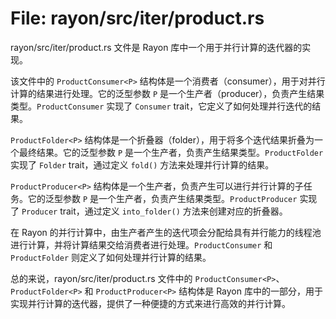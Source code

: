 # File: rayon/src/iter/product.rs

rayon/src/iter/product.rs 文件是 Rayon 库中一个用于并行计算的迭代器的实现。

该文件中的 `ProductConsumer<P>` 结构体是一个消费者（consumer），用于对并行计算的结果进行处理。它的泛型参数 `P` 是一个生产者（producer），负责产生结果类型。`ProductConsumer` 实现了 `Consumer` trait，它定义了如何处理并行迭代的结果。

`ProductFolder<P>` 结构体是一个折叠器（folder），用于将多个迭代结果折叠为一个最终结果。它的泛型参数 `P` 是一个生产者，负责产生结果类型。`ProductFolder` 实现了 `Folder` trait，通过定义 `fold()` 方法来处理并行计算的结果。

`ProductProducer<P>` 结构体是一个生产者，负责产生可以进行并行计算的子任务。它的泛型参数 `P` 是一个生产者，负责产生结果类型。`ProductProducer` 实现了 `Producer` trait，通过定义 `into_folder()` 方法来创建对应的折叠器。

在 Rayon 的并行计算中，由生产者产生的迭代项会分配给具有并行能力的线程池进行计算，并将计算结果交给消费者进行处理。`ProductConsumer` 和 `ProductFolder` 则定义了如何处理并行计算的结果。

总的来说，rayon/src/iter/product.rs 文件中的 `ProductConsumer<P>`、`ProductFolder<P>` 和 `ProductProducer<P>` 结构体是 Rayon 库中的一部分，用于实现并行计算的迭代器，提供了一种便捷的方式来进行高效的并行计算。

